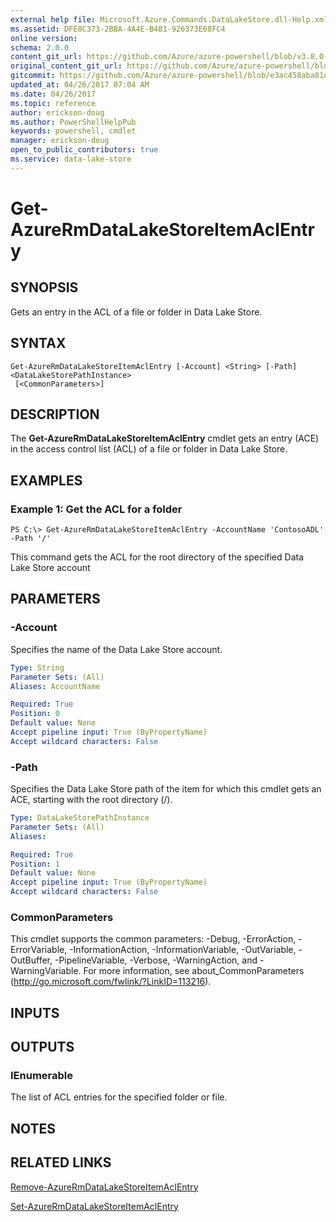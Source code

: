 ```yaml
---
external help file: Microsoft.Azure.Commands.DataLakeStore.dll-Help.xml
ms.assetid: DFE8C373-2BBA-4A4E-B4B1-926373E68FC4
online version:
schema: 2.0.0
content_git_url: https://github.com/Azure/azure-powershell/blob/v3.8.0-April2017/src/ResourceManager/DataLakeStore/Commands.DataLakeStore/help/Get-AzureRmDataLakeStoreItemAclEntry.md
original_content_git_url: https://github.com/Azure/azure-powershell/blob/v3.8.0-April2017/src/ResourceManager/DataLakeStore/Commands.DataLakeStore/help/Get-AzureRmDataLakeStoreItemAclEntry.md
gitcommit: https://github.com/Azure/azure-powershell/blob/e3ac458aba81d13f083403365de32bc2f03d1edf
updated_at: 04/26/2017 07:04 AM
ms.date: 04/26/2017
ms.topic: reference
author: erickson-doug
ms.author: PowerShellHelpPub
keywords: powershell, cmdlet
manager: erickson-doug
open_to_public_contributors: true
ms.service: data-lake-store
---
```


# Get-AzureRmDataLakeStoreItemAclEntry

## SYNOPSIS
Gets an entry in the ACL of a file or folder in Data Lake Store.

## SYNTAX

```
Get-AzureRmDataLakeStoreItemAclEntry [-Account] <String> [-Path] <DataLakeStorePathInstance>
 [<CommonParameters>]
```

## DESCRIPTION
The **Get-AzureRmDataLakeStoreItemAclEntry** cmdlet gets an entry (ACE) in the access control list (ACL) of a file or folder in Data Lake Store.

## EXAMPLES

### Example 1: Get the ACL for a folder
```
PS C:\> Get-AzureRmDataLakeStoreItemAclEntry -AccountName 'ContosoADL' -Path '/'
```

This command gets the ACL for the root directory of the specified Data Lake Store account

## PARAMETERS

### -Account
Specifies the name of the Data Lake Store account.

```yaml
Type: String
Parameter Sets: (All)
Aliases: AccountName

Required: True
Position: 0
Default value: None
Accept pipeline input: True (ByPropertyName)
Accept wildcard characters: False
```

### -Path
Specifies the Data Lake Store path of the item for which this cmdlet gets an ACE, starting with the root directory (/).

```yaml
Type: DataLakeStorePathInstance
Parameter Sets: (All)
Aliases: 

Required: True
Position: 1
Default value: None
Accept pipeline input: True (ByPropertyName)
Accept wildcard characters: False
```

### CommonParameters
This cmdlet supports the common parameters: -Debug, -ErrorAction, -ErrorVariable, -InformationAction, -InformationVariable, -OutVariable, -OutBuffer, -PipelineVariable, -Verbose, -WarningAction, and -WarningVariable. For more information, see about_CommonParameters (http://go.microsoft.com/fwlink/?LinkID=113216).

## INPUTS

## OUTPUTS

### IEnumerable<DataLakeStoreItemAce>
The list of ACL entries for the specified folder or file.

## NOTES

## RELATED LINKS

[Remove-AzureRmDataLakeStoreItemAclEntry](./Remove-AzureRmDataLakeStoreItemAclEntry.md)

[Set-AzureRmDataLakeStoreItemAclEntry](./Set-AzureRmDataLakeStoreItemAclEntry.md)


